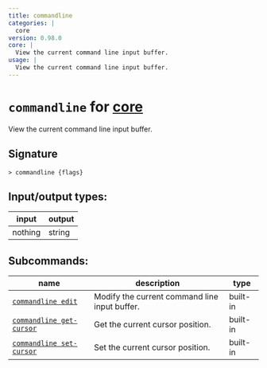 ```yaml
---
title: commandline
categories: |
  core
version: 0.98.0
core: |
  View the current command line input buffer.
usage: |
  View the current command line input buffer.
---
```

<!-- This file is automatically generated. Please edit the command in https://github.com/nushell/nushell instead. -->

# `commandline` for [core](/commands/categories/core.md)

<div class='command-title'>View the current command line input buffer.</div>

## Signature

```> commandline {flags} ```


## Input/output types:

| input   | output |
| ------- | ------ |
| nothing | string |


## Subcommands:

| name                                                                 | description                                   | type     |
| -------------------------------------------------------------------- | --------------------------------------------- | -------- |
| [`commandline edit`](/commands/docs/commandline_edit.md)             | Modify the current command line input buffer. | built-in |
| [`commandline get-cursor`](/commands/docs/commandline_get-cursor.md) | Get the current cursor position.              | built-in |
| [`commandline set-cursor`](/commands/docs/commandline_set-cursor.md) | Set the current cursor position.              | built-in |